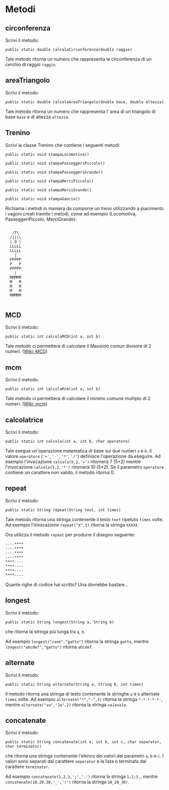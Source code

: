 # Metodi

## circonferenza
Scrivi il metodo:

`public static double calcolaCirconferenza(double raggio)`

Tale metodo ritorna un numero che rappresenta la circonferenza di un cerchio di raggio `raggio`.

## areaTriangolo
Scrivi il metodo:

`public static double calcolaAreaTriangolo(double base, double altezza)`

Tale metodo ritorna un numero che rappresenta l' area di un triangolo di base `base` e di altezza `altezza`.


## Trenino
Scrivi la classe Trenino che contiene i seguenti metodi:

`public static void stampaLocomotiva()`

`public static void stampaPasseggeriPiccolo()`

`public static void stampaPasseggeriGrande()`

`public static void stampaMerciPiccolo()`

`public static void stampaMerciGrande()`

`public static void stampaGancio()`

Richiama i metodi in maniera da comporre un treno utilizzando a piacimento i vagoni creati tramite i metodi, come ad esempio (Locomotiva, PasseggeriPiccolo, MerciGrande):

```

   /T\
  /|||\
  | O |
  LLLLL
  LLLLL
    |
  PPPPP
  P   P
  PPPPP
    |
  MMMMM
  M   M
  M   M
  M   M
  MMMMM
  
```

## MCD
Scrivi il metodo:

`public static int calcolaMCD(int a, int b)`

Tale metodo ci permetterà di calcolare il Massimo comun divisore di 2 numeri. ([Wiki: MCD](https://it.wikipedia.org/wiki/Massimo_comun_divisore))

## mcm
Scrivi il metodo:

`public static int calcolaMcm(int a, int b)`

Tale metodo ci permetterà di calcolare il minimo comune multiplo di 2 numeri. ([Wiki: mcm](https://it.wikipedia.org/wiki/Minimo_comune_multiplo))



## calcolatrice
Scrivi il metodo:

`public static int calcola(int a, int b, char operatore)`

Tale esegue un'operazione matematica di base sui due numeri `a` e `b`. Il valore `operatore` (`'+'`, `'-'`, `'*'`, `'/'`) definisce l'operazione da eseguire. Ad esempio l'invocazione `calcola(5,2,'+')` ritornerà 7 (5+2) mentre l'invocazione `calcola(5,2,'*')` ritornerà 10 (5*2). Se il parametro `operatore` contiene un carattere non valido, il metodo ritorna 0.



## repeat
Scrivi il metodo:

`public static String repeat(String text, int times)`

Tale metodo ritorna una stringa contenente il testo `text` ripetuto `times` volte. Ad esempio l'invocazione `repeat("X",5)` ritorna la stringa `XXXXX`.

Ora utilizza il metodo `repeat` per produrre il disegno seguente:

~~~text
----****
----****
----****
----****
****----
****----
****----
****----
~~~

Quante righe di codice hai scritto? Una dovrebbe bastare...

## longest

Scrivi il metodo:

`public static String longest(String a, String b)`

che ritorna la stringa più lunga tra `a`, `b`.

Ad esempio `longest("cane","gatto")` ritorna la stringa `gatto`, mentre `longest("abcdef","gatto")` ritorna `abcdef`.

## alternate

Scrivi il metodo:

`public static String alternate(String a, String b, int times)`

Il metodo ritorna una stringa di testo contenente le stringhe `a` e `b` alternate `times` volte. Ad esempio `alternate("*","-",5)` ritorna la stringa `*-*-*-*-*-`, mentre `alternate("va","Ja",2)` ritorna la stringa `vaJavaJa`.


## concatenate

Scrivi il metodo:

`public static String concatenate(int a, int b, int c, char separator, char terminator)`

che ritorna una stringa contenente l'elenco dei valori dei parametri `a`, `b` e `c`. I valori sono separati dal carattere `separator` e la lista è terminata dal carattere `terminator`.

Ad esempio `concatenate(1,2,3,';','.')` ritorna la stringa `1;2;3.`, mentre `concatenate(10,20,30,'_','!')` ritorna la stringa `10_20_30!`.

